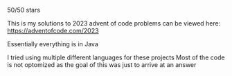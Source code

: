 50/50 stars

This is my solutions to 2023 advent of code
problems can be viewed here: https://adventofcode.com/2023

Essentially everything is in Java

I tried using multiple different languages for these projects
Most of the code is not optomized as the goal of this 
was just to arrive at an answer
